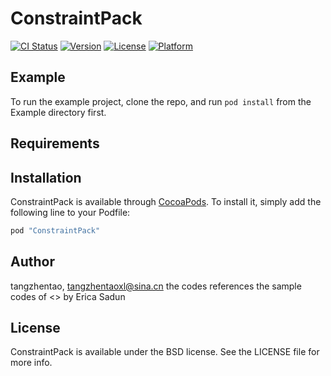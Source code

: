 # ConstraintPack

[![CI Status](http://img.shields.io/travis/tangzhentao/ConstraintPack.svg?style=flat)](https://travis-ci.org/tangzhentao/ConstraintPack)
[![Version](https://img.shields.io/cocoapods/v/ConstraintPack.svg?style=flat)](http://cocoapods.org/pods/ConstraintPack)
[![License](https://img.shields.io/cocoapods/l/ConstraintPack.svg?style=flat)](http://cocoapods.org/pods/ConstraintPack)
[![Platform](https://img.shields.io/cocoapods/p/ConstraintPack.svg?style=flat)](http://cocoapods.org/pods/ConstraintPack)

## Example

To run the example project, clone the repo, and run `pod install` from the Example directory first.

## Requirements

## Installation

ConstraintPack is available through [CocoaPods](http://cocoapods.org). To install
it, simply add the following line to your Podfile:

```ruby
pod "ConstraintPack"
```

## Author

tangzhentao, tangzhentaoxl@sina.cn
the codes references the sample codes of <<iOS Auto Layout Demystified Second Edition>> by Erica Sadun
## License

ConstraintPack is available under the BSD license. See the LICENSE file for more info.
